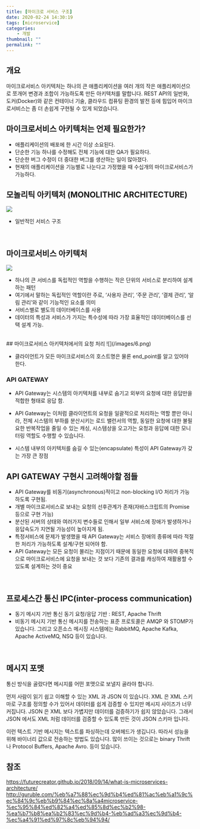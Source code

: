 ```yaml
---
title: [마이크로 서비스 구조]
date: 2020-02-24 14:30:19
tags: [microservice]
categories: 
    - 개발
thumbnail: ""
permalink: ""
---
```

## 개요
마이크로서비스 아키텍처는 하나의 큰 애플리케이션을 여러 개의 작은 애플리케이션으로 쪼개어 변경과 조합이 가능하도록 만든 아키텍처를 말합니다.
REST API의 일반화, 도커(Docker)와 같은 컨테이너 기술, 클라우드 컴퓨팅 환경의 발전 등에 힘입어 마이크로서비스는 좀 더 손쉽게 구현될 수 있게 되었습니다.

## 마이크로서비스 아키텍처는 언제 필요한가?
- 애플리케이션의 배포에 한 시간 이상 소요된다.
- 단순한 기능 하나를 수정해도 전체 기능에 대한 QA가 필요하다.
- 단순한 버그 수정이 더 중대한 버그를 생산하는 일이 많아졌다.
- 현재의 애플리케이션을 기능별로 나눈다고 가정했을 때 수십개의 마이크로서비스가 가능하다.
<!-- more --> 
## 모놀리틱 아키텍처 (MONOLITHIC ARCHITECTURE)
![](/images/1.png)
- 일반적인 서비스 구조
<br>

## 마이크로서비스 아키텍처
![](/images/2.png)

- 하나의 큰 서비스를 독립적인 역할을 수행하는 작은 단위의 서비스로 분리하여 설계하는 패턴
- 여기에서 말하는 독립적인 역할이란 주로, ‘사용자 관리’, ‘주문 관리’, ‘결제 관리’, ‘알림 관리’와 같이 기능적인 요소를 의미
- 서비스별로 별도의 데이터베이스를 사용
- 데이터의 특성과 서비스가 가지는 특수성에 따라 가장 효율적인 데이터베이스를 선택 설계 가능.
<br>
## 마이크로서비스 아키텍처에서의 요청 처리
![](/images/6.png)

- 클라이언트가 모든 마이크로서비스의 호스트명은 물론 end_point를 알고 있어야 한다.

### API GATEWAY
-  API Gateway는 시스템의 아키텍처를 내부로 숨기고 외부의 요청에 대한 응답만을 적합한 형태로 응답 함.
- API Gateway는 이처럼 클라이언트의 요청을 일괄적으로 처리하는 역할 뿐만 아니라, 전체 시스템의 부하를 분산시키는 로드 밸런서의 역할, 동일한 요청에 대한 불필요한 반복작업을 줄일 수 있는 캐싱, 시스템상을 오고가는 요청과 응답에 대한 모니터링 역할도 수행할 수 있습니다.

- 시스템 내부의 아키텍처를 숨길 수 있는(encapsulate) 특성이 API Gateway가 갖는 가장 큰 장점

## API GATEWAY 구현시 고려해야할 점들
- API Gateway를 비동기(asynchronous)적이고 non-blocking I/O 처리가 가능하도록 구현됨.
- 개별 마이크로서비스로 보내는 요청의 선후관계가 존재(자바스크립트의 Promise 등으로 구현 가능)
- 분산된 서버의 상태와 여러가지 변수들로 인해서 일부 서비스에 장애가 발생하거나 응답속도가 지연될 가능성이 높아지게 됨.
- 특정서비스에 문제가 발생했을 때 API Gateway는 서비스 장애의 종류에 따라 적절한 처리가 가능하도록 설계/구현 되어야 함.
- API Gateway는 모든 요청이 몰리는 지점이기 때문에 동일한 요청에 대하여 중복적으로 마이크로서비스에 요청을 보내는 것 보다 기존의 결과를 캐싱하여 재활용할 수 있도록 설계하는 것이 중요
<br>

## 프로세스간 통신 IPC(inter-process communication)
- 동기 메시지 기반 통신
동기 요청/응답 기반 : REST, Apache Thrift
- 비동기 메시지 기반 통신
메시지를 전송하는 표준 프로토콜은 AMQP 와 STOMP가 있습니다. 그리고 오픈소스 메시징 시스템에는 RabbitMQ, Apache Kafka, Apache ActiveMQ, NSQ 등이 있습니다.

<br>

## 메시지 포맷
통신 방식을 골랐다면 메시지를 어떤 포맷으로 보낼지 골라야 합니다.

먼저 사람이 읽기 쉽고 이해할 수 있는 XML 과 JSON 이 있습니다. XML 은 XML 스키마로 구조를 정의할 수가 있어서 데이터를 쉽게 검증할 수 있지만 메시지 사이즈가 너무 커집니다. JSON 은 XML 보다 가볍지만 데이터를 검증하기가 쉽지 않았습니다. 그래서 JSON 에서도 XML 처럼 데이터를 검증할 수 있도록 만든 것이 JSON 스키마 입니다.

이런 텍스트 기반 메시지는 텍스트를 파싱하는데 오버헤드가 생깁니다. 따라서 성능을 위해 바이너리 값으로 전송하는 방법도 있습니다. 많이 쓰이는 것으로는 binary Thrift 나 Protocol Buffers, Apache Avro. 등이 있습니다.
## 참조
https://futurecreator.github.io/2018/09/14/what-is-microservices-architecture/
http://guruble.com/%eb%a7%88%ec%9d%b4%ed%81%ac%eb%a1%9c%ec%84%9c%eb%b9%84%ec%8a%a4microservice-%ec%95%84%ed%82%a4%ed%85%8d%ec%b2%98-%ea%b7%b8%ea%b2%83%ec%9d%b4-%eb%ad%a3%ec%9d%b4-%ec%a4%91%ed%97%8c%eb%94%94/